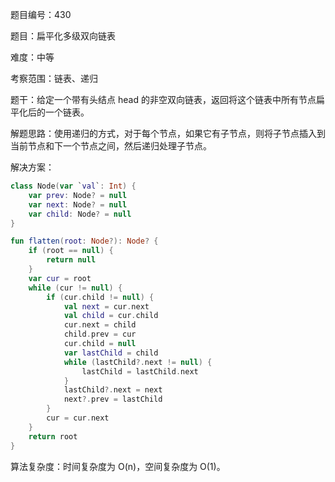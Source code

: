 题目编号：430

题目：扁平化多级双向链表

难度：中等

考察范围：链表、递归

题干：给定一个带有头结点 head 的非空双向链表，返回将这个链表中所有节点扁平化后的一个链表。

解题思路：使用递归的方式，对于每个节点，如果它有子节点，则将子节点插入到当前节点和下一个节点之间，然后递归处理子节点。

解决方案：

```kotlin
class Node(var `val`: Int) {
    var prev: Node? = null
    var next: Node? = null
    var child: Node? = null
}

fun flatten(root: Node?): Node? {
    if (root == null) {
        return null
    }
    var cur = root
    while (cur != null) {
        if (cur.child != null) {
            val next = cur.next
            val child = cur.child
            cur.next = child
            child.prev = cur
            cur.child = null
            var lastChild = child
            while (lastChild?.next != null) {
                lastChild = lastChild.next
            }
            lastChild?.next = next
            next?.prev = lastChild
        }
        cur = cur.next
    }
    return root
}
```

算法复杂度：时间复杂度为 O(n)，空间复杂度为 O(1)。